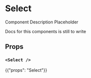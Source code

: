 # Select

<p class="description">Component Description Placeholder</p>

Docs for this components is still to write

## Props

### `<Select />`

{{"props": "Select"}}